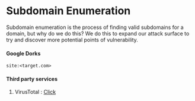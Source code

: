 # Subdomain Enumeration

  Subdomain enumeration is the process of finding valid subdomains for a domain, but why do we do this? We do this to expand our attack surface to try and discover more potential points of vulnerability.

#### Google Dorks 
`site:<target.com>`

#### Third party services
  1. VirusTotal : <a href="https://www.virustotal.com/gui/home/url">Click</a>
